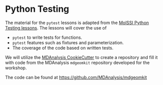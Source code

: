 # Python Testing
The material for the `pytest` lessons is adapted from the [MolSSI Python Testing lessons](https://education.molssi.org/python-package-best-practices/08-testing.html).
The lessons will cover the use of
- `pytest` to write tests for functions.
- `pytest` features such as fixtures and parameterization.
- The coverage of the code based on written tests.

We will utilize the [MDAnalysis CookieCutter](https://github.com/MDAnalysis/cookiecutter-mdakit) to create a repository and fill it with code from the MDAnalysis `mdgeomkit` repository developed for the workshop.

The code can be found at https://github.com/MDAnalysis/mdgeomkit
